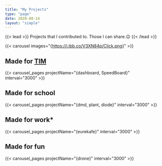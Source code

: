 ```yaml
---
title: "My Projects"
type: "page"
date: 2020-08-14
layout: "simple"
---
```


{{< lead >}}
Projects that I contributed to.
Those I can share.😉
{{< /lead >}}

<!-- {{< carousel images="{https://i.ibb.co/twRyF6S/Add-a-heading.png}"  >}}   -->
{{< carousel images="{https://i.ibb.co/V3XN84p/Click.png}"  >}}  
<!-- FOR SOME REASON IF I DO NOT USE CAROUSEL IMAGE BEFORE CAROUSEL PAGES THE LOGIC (THE BUTTONS AND THE TIME BASED CYCLE ) DO NOT WORK -->
## Made for [TIM](https://www.timupsinsa.com/)  

{{< carousel_pages projectName="{dashboard, SpeedBoard}"  interval="3000" >}}

## Made for school

{{< carousel_pages projectName="{dmd, plant, diode}"  interval="3000" >}}

## Made for **work***

{{< carousel_pages projectName="{eurekafe}"  interval="3000" >}}

## Made for fun
{{< carousel_pages projectName="{drone}"  interval="3000" >}}